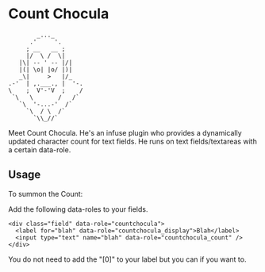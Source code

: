 # Count Chocula

            _..._
          .'     '.
         ; __   __ ;
         |/  \ /  \|
       |\| -- ' -- |/|
       |(| \o| |o/ |)|
       _\|     >   |/_
    .-'  | ,.___., |  '-.
    \    ;  V'-'V  ;    /
     `\   \       /   /`
       `\  '-...-'  /`
         `\  / \  /`
           `\\_//`

Meet Count Chocula. He's an infuse plugin who provides a dynamically
updated character count for text fields. He runs on
text fields/textareas with a certain data-role.

## Usage

To summon the Count:

Add the following data-roles to your fields.

    <div class="field" data-role="countchocula">
      <label for="blah" data-role="countchocula_display">Blah</label>
      <input type="text" name="blah" data-role="countchocula_count" />
    </div>

You do not need to add the "[0]" to your label but you can if you want to.
